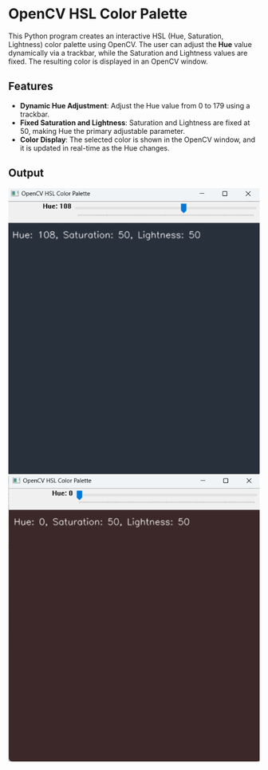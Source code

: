 # OpenCV HSL Color Palette

This Python program creates an interactive HSL (Hue, Saturation, Lightness) color palette using OpenCV. The user can adjust the **Hue** value dynamically via a trackbar, while the Saturation and Lightness values are fixed. The resulting color is displayed in an OpenCV window.
## Features

- **Dynamic Hue Adjustment**: Adjust the Hue value from 0 to 179 using a trackbar.
- **Fixed Saturation and Lightness**: Saturation and Lightness are fixed at 50, making Hue the primary adjustable parameter.
- **Color Display**: The selected color is shown in the OpenCV window, and it is updated in real-time as the Hue changes.

## Output
![Color Palette Example](output_1.png)
![Color Palette Example](output_2.png)

